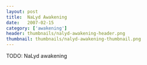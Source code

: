 ```yaml
---
layout: post
title:  NaLyd Awakening
date:   2007-02-15
category: ['awakening']
header: thumbnails/nalyd-awakening-header.png
thumbnail: thumbnails/nalyd-awakening-thumbnail.png
---
```



TODO: NaLyd awakening
